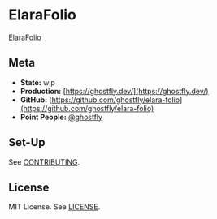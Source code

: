 # ElaraFolio

[ElaraFolio](https://github.com/ghostfly/elara-folio)

## Meta

* **State:** wip
* **Production:** [https://ghostfly.dev/](https://ghostfly.dev/)
* **GitHub:** [https://github.com/ghostfly/elara-folio](https://github.com/ghostfly/elara-folio)
* **Point People:** [@ghostfly](https://github.com/ghostfly)

## Set-Up

See [CONTRIBUTING](CONTRIBUTING.md).

## License

MIT License. See [LICENSE](LICENSE).